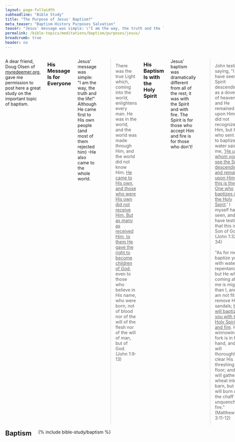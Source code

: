 ```yaml
---
layout: page-fullwidth
subheadline: "Bible Study"
title: "The Purpose of Jesus' Baptism?"
meta_teaser: "Baptism History Purposes Salvation"
teaser: "Jesus' message was simple: \"I am the way, the truth and the life!\" John explained that Jesus would be baptizing in a different way. He would not be performing ceremonial baptisms using water, but one involving the Spirit. His baptisms would be with fire to destroy the corruption caused by sin; and with the Spirit who would bring new life to all that received Him."
permalink: /bible-topics/meditations/baptism/purposes/jesus/
breadcrumb: true
header: no
---
```

<!--more-->
<div class="row">
<div class="medium-8 columns" markdown="1">

<p class="blockquote">A dear friend, Doug Olsen of <a href="http://myredeemer.org">myredeemer.org</a>, gave me permission to post here a great study on the important topic of baptism.</p>

### His Message Is for Everyone

Jesus' message was simple: "I am the way, the truth and the life!" Although He came first to His own people (and most of them rejected him) –He also came to the whole world.

> There was the true Light which, coming into the world, enlightens every man. He was in the world, and the world was made through Him, and the world did not know Him. <u>He came to His own, and those who were His own did not receive Him. But as many as received Him, to them He gave the right to become children of God</u>, even to those who believe in His name, who were born, not of blood nor of the will of the flesh nor of the will of man, but of God. (John 1:9-13)

### His Baptism Is with the Holy Spirit

Jesus' baptism was dramatically different from all of the rest; it was with the Spirit and with fire. The Spirit is for those who accept Him and fire is for those who don't!

> John testified saying, "I have seen the Spirit descending as a dove out of heaven, and He remained upon Him. I did not recognize Him, but He who sent me to baptize in water said to me, <u>'He upon whom you see the Spirit descending and remaining upon Him, this is the One who baptizes in the Holy Spirit</u>.' I myself have seen, and have testified that this is the Son of God." (John 1:32-34)
<br /><br />
"As for me, I baptize you with water for repentance, but He who is coming after me is mightier than I, and I am not fit to remove His sandals; <u>He will baptize you with the Holy Spirit and fire</u>. His winnowing fork is in His hand, and He will thoroughly clear His threshing floor; and He will gather His wheat into the barn, but He will burn up the chaff with unquenchable fire." (Matthew 3:11-12)

The question frequently arises: "Didn't Jesus baptize with water, too?" Take a look at what the Bible says about it in the gospel of John.

> The Pharisees heard that Jesus was gaining and baptizing more disciples than John, <u>although in fact it was not Jesus who baptized, but his disciples</u>. (John 4:1-2)

<a href="{{ site.projectname }}/bible-topics/meditations/baptism/purposes/apostle/">Next: The Apostles' Baptism</a>

{% include bible-study/bible-study-footer %}
</div><!-- /.medium-8.columns -->
<div class="bible-index medium-4 columns">
<h2 style="margin: 0px">Baptism</h2>
        {% include bible-study/baptism %}
</div><!-- /.medium-4.columns -->
</div><!-- /.row -->
